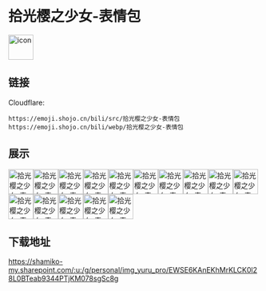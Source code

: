 # 拾光樱之少女-表情包
<img src="https://emoji.shojo.cn/bili/src/拾光樱之少女-表情包/icon.png" width="50" height="50" alt="icon">

## 链接
Cloudflare:
```
https://emoji.shojo.cn/bili/src/拾光樱之少女-表情包
https://emoji.shojo.cn/bili/webp/拾光樱之少女-表情包
```
## 展示
<img src="https://emoji.shojo.cn/bili/src/拾光樱之少女-表情包/拾光樱之少女-表情包-喵.png" width="50" height="50" alt="拾光樱之少女-表情包-喵"><img src="https://emoji.shojo.cn/bili/src/拾光樱之少女-表情包/拾光樱之少女-表情包-哭哭.png" width="50" height="50" alt="拾光樱之少女-表情包-哭哭"><img src="https://emoji.shojo.cn/bili/src/拾光樱之少女-表情包/拾光樱之少女-表情包-哼.png" width="50" height="50" alt="拾光樱之少女-表情包-哼"><img src="https://emoji.shojo.cn/bili/src/拾光樱之少女-表情包/拾光樱之少女-表情包-达咩.png" width="50" height="50" alt="拾光樱之少女-表情包-达咩"><img src="https://emoji.shojo.cn/bili/src/拾光樱之少女-表情包/拾光樱之少女-表情包-BYE.png" width="50" height="50" alt="拾光樱之少女-表情包-BYE"><img src="https://emoji.shojo.cn/bili/src/拾光樱之少女-表情包/拾光樱之少女-表情包-啊这.png" width="50" height="50" alt="拾光樱之少女-表情包-啊这"><img src="https://emoji.shojo.cn/bili/src/拾光樱之少女-表情包/拾光樱之少女-表情包-笔芯.png" width="50" height="50" alt="拾光樱之少女-表情包-笔芯"><img src="https://emoji.shojo.cn/bili/src/拾光樱之少女-表情包/拾光樱之少女-表情包-缓冲.png" width="50" height="50" alt="拾光樱之少女-表情包-缓冲"><img src="https://emoji.shojo.cn/bili/src/拾光樱之少女-表情包/拾光樱之少女-表情包-好耶.png" width="50" height="50" alt="拾光樱之少女-表情包-好耶"><img src="https://emoji.shojo.cn/bili/src/拾光樱之少女-表情包/拾光樱之少女-表情包-累了.png" width="50" height="50" alt="拾光樱之少女-表情包-累了"><img src="https://emoji.shojo.cn/bili/src/拾光樱之少女-表情包/拾光樱之少女-表情包-疑问.png" width="50" height="50" alt="拾光樱之少女-表情包-疑问"><img src="https://emoji.shojo.cn/bili/src/拾光樱之少女-表情包/拾光樱之少女-表情包-摸鱼.png" width="50" height="50" alt="拾光樱之少女-表情包-摸鱼"><img src="https://emoji.shojo.cn/bili/src/拾光樱之少女-表情包/拾光樱之少女-表情包-投币.png" width="50" height="50" alt="拾光樱之少女-表情包-投币"><img src="https://emoji.shojo.cn/bili/src/拾光樱之少女-表情包/拾光樱之少女-表情包-超凶.png" width="50" height="50" alt="拾光樱之少女-表情包-超凶"><img src="https://emoji.shojo.cn/bili/src/拾光樱之少女-表情包/拾光樱之少女-表情包-无语.png" width="50" height="50" alt="拾光樱之少女-表情包-无语">

## 下载地址

https://shamiko-my.sharepoint.com/:u:/g/personal/img_yuru_pro/EWSE6KAnEKhMrKLCK0l28L0BTeab9344PTjKM078sgSc8g